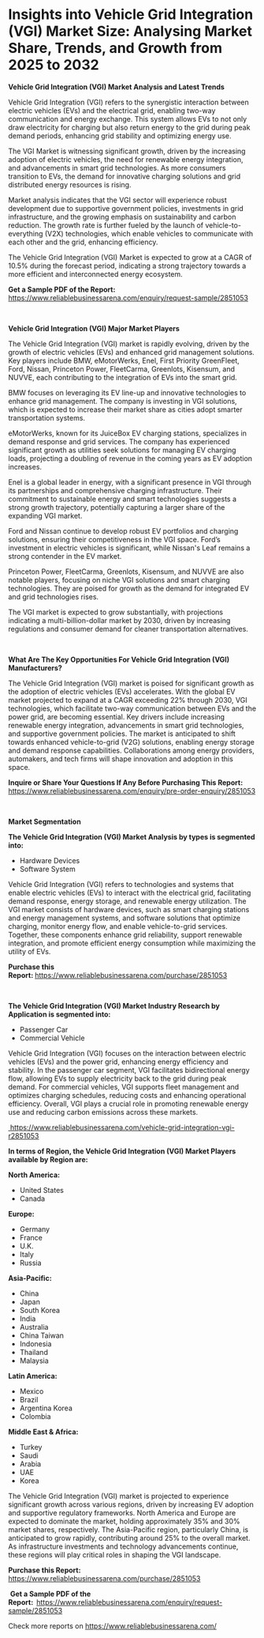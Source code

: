 <p><h1>Insights into Vehicle Grid Integration (VGI) Market Size: Analysing Market Share, Trends, and Growth from 2025 to 2032</h1></p><p><strong>Vehicle Grid Integration (VGI) Market Analysis and Latest Trends</strong></p>
<p><p>Vehicle Grid Integration (VGI) refers to the synergistic interaction between electric vehicles (EVs) and the electrical grid, enabling two-way communication and energy exchange. This system allows EVs to not only draw electricity for charging but also return energy to the grid during peak demand periods, enhancing grid stability and optimizing energy use. </p><p>The VGI Market is witnessing significant growth, driven by the increasing adoption of electric vehicles, the need for renewable energy integration, and advancements in smart grid technologies. As more consumers transition to EVs, the demand for innovative charging solutions and grid distributed energy resources is rising. </p><p>Market analysis indicates that the VGI sector will experience robust development due to supportive government policies, investments in grid infrastructure, and the growing emphasis on sustainability and carbon reduction. The growth rate is further fueled by the launch of vehicle-to-everything (V2X) technologies, which enable vehicles to communicate with each other and the grid, enhancing efficiency. </p><p>The Vehicle Grid Integration (VGI) Market is expected to grow at a CAGR of 10.5% during the forecast period, indicating a strong trajectory towards a more efficient and interconnected energy ecosystem.</p></p>
<p><strong>Get a Sample PDF of the Report:&nbsp;</strong> <a href="https://www.reliablebusinessarena.com/enquiry/request-sample/2851053?utm_campaign=2177&utm_medium=2&utm_source=Github&utm_content=ia&utm_term=11032025&utm_id=vehicle-grid-integration-vgi">https://www.reliablebusinessarena.com/enquiry/request-sample/2851053</a></p>
<p>&nbsp;</p>
<p><strong>Vehicle Grid Integration (VGI) Major Market Players</strong></p>
<p><p>The Vehicle Grid Integration (VGI) market is rapidly evolving, driven by the growth of electric vehicles (EVs) and enhanced grid management solutions. Key players include BMW, eMotorWerks, Enel, First Priority GreenFleet, Ford, Nissan, Princeton Power, FleetCarma, Greenlots, Kisensum, and NUVVE, each contributing to the integration of EVs into the smart grid.</p><p>BMW focuses on leveraging its EV line-up and innovative technologies to enhance grid management. The company is investing in VGI solutions, which is expected to increase their market share as cities adopt smarter transportation systems.</p><p>eMotorWerks, known for its JuiceBox EV charging stations, specializes in demand response and grid services. The company has experienced significant growth as utilities seek solutions for managing EV charging loads, projecting a doubling of revenue in the coming years as EV adoption increases.</p><p>Enel is a global leader in energy, with a significant presence in VGI through its partnerships and comprehensive charging infrastructure. Their commitment to sustainable energy and smart technologies suggests a strong growth trajectory, potentially capturing a larger share of the expanding VGI market.</p><p>Ford and Nissan continue to develop robust EV portfolios and charging solutions, ensuring their competitiveness in the VGI space. Ford’s investment in electric vehicles is significant, while Nissan's Leaf remains a strong contender in the EV market.</p><p>Princeton Power, FleetCarma, Greenlots, Kisensum, and NUVVE are also notable players, focusing on niche VGI solutions and smart charging technologies. They are poised for growth as the demand for integrated EV and grid technologies rises.</p><p>The VGI market is expected to grow substantially, with projections indicating a multi-billion-dollar market by 2030, driven by increasing regulations and consumer demand for cleaner transportation alternatives.</p></p>
<p>&nbsp;</p>
<p><strong>What Are The Key Opportunities For Vehicle Grid Integration (VGI) Manufacturers?</strong></p>
<p><p>The Vehicle Grid Integration (VGI) market is poised for significant growth as the adoption of electric vehicles (EVs) accelerates. With the global EV market projected to expand at a CAGR exceeding 22% through 2030, VGI technologies, which facilitate two-way communication between EVs and the power grid, are becoming essential. Key drivers include increasing renewable energy integration, advancements in smart grid technologies, and supportive government policies. The market is anticipated to shift towards enhanced vehicle-to-grid (V2G) solutions, enabling energy storage and demand response capabilities. Collaborations among energy providers, automakers, and tech firms will shape innovation and adoption in this space.</p></p>
<p><strong>Inquire or Share Your Questions If Any Before Purchasing This Report:</strong> <a href="https://www.reliablebusinessarena.com/enquiry/pre-order-enquiry/2851053?utm_campaign=2177&utm_medium=2&utm_source=Github&utm_content=ia&utm_term=11032025&utm_id=vehicle-grid-integration-vgi">https://www.reliablebusinessarena.com/enquiry/pre-order-enquiry/2851053</a></p>
<p>&nbsp;</p>
<p><strong>Market Segmentation</strong></p>
<p><strong>The Vehicle Grid Integration (VGI) Market Analysis by types is segmented into:</strong></p>
<p><ul><li>Hardware Devices</li><li>Software System</li></ul></p>
<p><p>Vehicle Grid Integration (VGI) refers to technologies and systems that enable electric vehicles (EVs) to interact with the electrical grid, facilitating demand response, energy storage, and renewable energy utilization. The VGI market consists of hardware devices, such as smart charging stations and energy management systems, and software solutions that optimize charging, monitor energy flow, and enable vehicle-to-grid services. Together, these components enhance grid reliability, support renewable integration, and promote efficient energy consumption while maximizing the utility of EVs.</p></p>
<p><strong>Purchase this Report:&nbsp;</strong><a href="https://www.reliablebusinessarena.com/purchase/2851053?utm_campaign=2177&utm_medium=2&utm_source=Github&utm_content=ia&utm_term=11032025&utm_id=vehicle-grid-integration-vgi">https://www.reliablebusinessarena.com/purchase/2851053</a></p>
<p>&nbsp;</p>
<p><strong>The Vehicle Grid Integration (VGI) Market Industry Research by Application is segmented into:</strong></p>
<p><ul><li>Passenger Car</li><li>Commercial Vehicle</li></ul></p>
<p><p>Vehicle Grid Integration (VGI) focuses on the interaction between electric vehicles (EVs) and the power grid, enhancing energy efficiency and stability. In the passenger car segment, VGI facilitates bidirectional energy flow, allowing EVs to supply electricity back to the grid during peak demand. For commercial vehicles, VGI supports fleet management and optimizes charging schedules, reducing costs and enhancing operational efficiency. Overall, VGI plays a crucial role in promoting renewable energy use and reducing carbon emissions across these markets.</p></p>
<p><a href="https://www.reliablebusinessarena.com/vehicle-grid-integration-vgi-r2851053?utm_campaign=2177&utm_medium=2&utm_source=Github&utm_content=ia&utm_term=11032025&utm_id=vehicle-grid-integration-vgi">&nbsp;https://www.reliablebusinessarena.com/vehicle-grid-integration-vgi-r2851053</a></p>
<p><strong>In terms of Region, the Vehicle Grid Integration (VGI) Market Players available by Region are:</strong></p>
<p>
    <p> <strong> North America: </strong>
        <ul>
            <li>United States</li>
            <li>Canada</li>
        </ul>
        </p> 
    <p> <strong> Europe: </strong>
        <ul>
            <li>Germany</li>
            <li>France</li>
            <li>U.K.</li>
            <li>Italy</li>
            <li>Russia</li>
        </ul>
        </p> 
    <p> <strong> Asia-Pacific: </strong>
        <ul>
            <li>China</li>
            <li>Japan</li>
            <li>South Korea</li>
            <li>India</li>
            <li>Australia</li>
            <li>China Taiwan</li>
            <li>Indonesia</li>
            <li>Thailand</li>
            <li>Malaysia</li>
        </ul>
        </p> 
    <p> <strong> Latin America: </strong>
        <ul>
            <li>Mexico</li>
            <li>Brazil</li>
            <li>Argentina Korea</li>
            <li>Colombia</li>
        </ul>
        </p> 
    <p> <strong> Middle East & Africa: </strong>
        <ul>
            <li>Turkey</li>
            <li>Saudi</li>
            <li>Arabia</li>
            <li>UAE</li>
            <li>Korea</li>
        </ul>
    </p>
    </p>
<p><p>The Vehicle Grid Integration (VGI) market is projected to experience significant growth across various regions, driven by increasing EV adoption and supportive regulatory frameworks. North America and Europe are expected to dominate the market, holding approximately 35% and 30% market shares, respectively. The Asia-Pacific region, particularly China, is anticipated to grow rapidly, contributing around 25% to the overall market. As infrastructure investments and technology advancements continue, these regions will play critical roles in shaping the VGI landscape.</p></p>
<p><strong>Purchase this Report: </strong><a href="https://www.reliablebusinessarena.com/purchase/2851053?utm_campaign=2177&utm_medium=2&utm_source=Github&utm_content=ia&utm_term=11032025&utm_id=vehicle-grid-integration-vgi">https://www.reliablebusinessarena.com/purchase/2851053</a></p>
<p>&nbsp;<strong>Get a Sample PDF of the Report:&nbsp;&nbsp;</strong><a href="https://www.reliablebusinessarena.com/enquiry/request-sample/2851053?utm_campaign=2177&utm_medium=2&utm_source=Github&utm_content=ia&utm_term=11032025&utm_id=vehicle-grid-integration-vgi">https://www.reliablebusinessarena.com/enquiry/request-sample/2851053</a></p>
<p><strong></strong></p>
<p>Check more reports on <a href="https://www.reliablebusinessarena.com/?utm_campaign=2177&utm_medium=2&utm_source=Github&utm_content=ia&utm_term=11032025&utm_id=vehicle-grid-integration-vgi">https://www.reliablebusinessarena.com/</a></p>